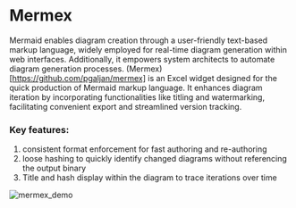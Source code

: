 # Mermex

Mermaid enables diagram creation through a user-friendly text-based markup language, widely employed for real-time diagram generation within web interfaces. Additionally, it empowers system architects to automate diagram generation processes. (Mermex)[https://github.com/pgaljan/mermex] is an Excel widget designed for the quick production of Mermaid markup language. It enhances diagram iteration by incorporating functionalities like titling and watermarking, facilitating convenient export and streamlined version tracking.

### Key features:
1. consistent format enforcement for fast authoring and re-authoring
2. loose hashing to quickly identify changed diagrams without referencing the output binary
3. Title and hash display within the diagram to trace iterations over time

![mermex_demo](https://github.com/pgaljan/blog/assets/11296072/4d8172eb-8e95-4670-88c6-76392bb7e27c)

